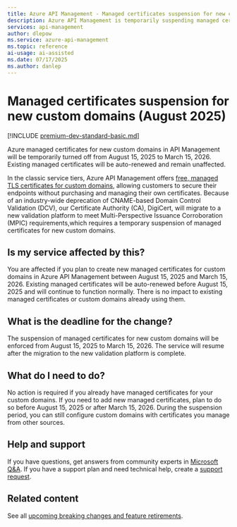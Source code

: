 ```yaml
---
title: Azure API Management - Managed certificates suspension for new custom domains (August 2025)
description: Azure API Management is temporarily suspending managed certificates for new custom domains from August 15, 2025 to March 15, 2026 due to industry-wide changes in domain validation.
services: api-management
author: dlepow
ms.service: azure-api-management
ms.topic: reference
ai-usage: ai-assisted
ms.date: 07/17/2025
ms.author: danlep
---
```


# Managed certificates suspension for new custom domains (August 2025)

[!INCLUDE [premium-dev-standard-basic.md](../../../includes/api-management-availability-premium-dev-standard-basic.md)]

Azure managed certificates for new custom domains in API Management will be temporarily turned off from August 15, 2025 to March 15, 2026. Existing managed certificates will be auto-renewed and remain unaffected.

In the classic service tiers, Azure API Management offers [free, managed TLS certificates for custom domains](../configure-custom-domain.md#domain-certificate-options), allowing customers to secure their endpoints without purchasing and managing their own certificates. Because of an industry-wide deprecation of CNAME-based Domain Control Validation (DCV), our Certificate Authority (CA), DigiCert, will migrate to a new validation platform to meet Multi-Perspective Issuance Corroboration (MPIC) requirements,which requires a temporary suspension of managed certificates for new custom domains.

## Is my service affected by this?

You are affected if you plan to create new managed certificates for custom domains in Azure API Management between August 15, 2025 and March 15, 2026. Existing managed certificates will be auto-renewed before August 15, 2025 and will continue to function normally. There is no impact to existing managed certificates or custom domains already using them.

## What is the deadline for the change?

The suspension of managed certificates for new custom domains will be enforced from August 15, 2025 to March 15, 2026. The service will resume after the migration to the new validation platform is complete.

## What do I need to do?

No action is required if you already have managed certificates for your custom domains. If you need to add new managed certificates, plan to do so before August 15, 2025 or after March 15, 2026. During the suspension period, you can still configure custom domains with certificates you manage from other sources.

## Help and support

If you have questions, get answers from community experts in [Microsoft Q&A](https://aka.ms/apim/azureqa/change/captcha-2022). If you have a support plan and need technical help, create a [support request](https://portal.azure.com/#view/Microsoft_Azure_Support/HelpAndSupportBlade/~/overview).

## Related content

See all [upcoming breaking changes and feature retirements](overview.md).
